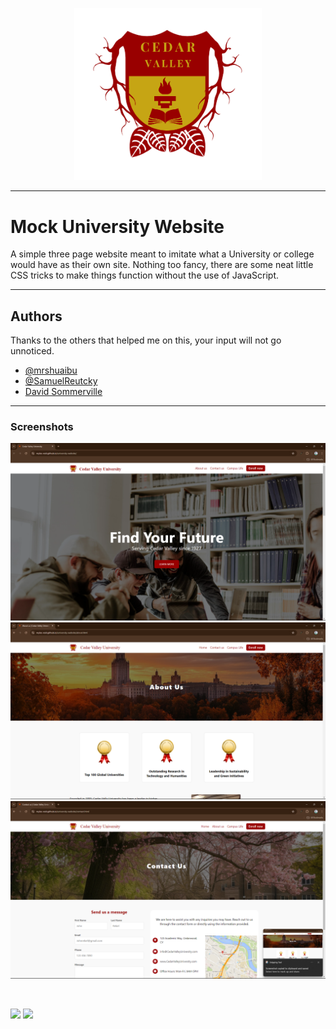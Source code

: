 <p align="center">
  <img src="./src/img/favicon.png" width="300">
</p>

---

# Mock University Website

A simple three page website meant to imitate what a University or college would have 
as their own site. Nothing too fancy, there are some neat little CSS tricks to make 
things function without the use of JavaScript. 

---

## Authors

Thanks to the others that helped me on this, your input will not go unnoticed.

- [@mrshuaibu](https://github.com/mrshuaibu)
- [@SamuelReutcky](https://github.com/SamuelReutcky)
- [David Sommerville](https://github.com) 

---

### Screenshots

![Index page](./src/img/img.README/index.png)<br/>
![About page](./src/img/img.README/about.png)<br/>
![Contact page](./src/img/img.README/contact.png)<br/>

<br/>

<p float="left">
  <img 
  src="https://img.shields.io/badge/html5-%23E34F26.svg?style=for-the-badge&logo=html5&logoColor=white" width="100" 
  />
  <img 
  src="https://img.shields.io/badge/css3-%231572B6.svg?style=for-the-badge&logo=css3&logoColor=white" width="85" 
  /> 
</p>